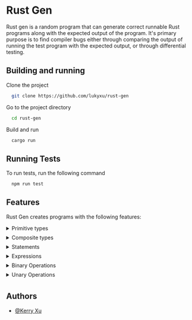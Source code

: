 <style>
summary{
    padding-bottom: 8px
}
</style>

# Rust Gen

Rust gen is a random program that can generate correct runnable Rust programs along with the expected output of the program. It's primary purpose is to find compiler bugs either through comparing the output of running the test program with the expected output, or through differential testing.


## Building and running

Clone the project

```bash
  git clone https://github.com/lukyxu/rust-gen
```

Go to the project directory

```bash
  cd rust-gen
```

Build and run

```bash
  cargo run
```
## Running Tests

To run tests, run the following command

```bash
  npm run test
```

## Features

Rust Gen creates programs with the following features:

<details><summary>Primitive types</summary>

| Feature      | Status |
| -----------  | -------|
| Int (all)    | 🟢    |
| UInt (all)   | 🟢    |
| Bool         | 🟢    |
| Char         | 🔴    |
| String       | 🔴    |
| Float        | 🔴    |

</details>

<details><summary>Composite types</summary>

| Feature      | Status |
| -----------  | -------|
| Tuple        | 🟡    |
| Array        | 🟡    |
| Box          | 🔴    |
| Pointer      | 🔴    |
| Enum         | 🔴    |
| Struct       | 🔴    |

</details>

<details><summary>Statements</summary>

| Feature              | Status |
| -------------------- | -------|
| Local Declaration    | 🟢    |
| Local Initialization | 🔴    |
| Expression           | 🟢    |
| Semicolon            | 🟢    |
| Item                 | 🔴    |

</details>

<details><summary>Expressions</summary>

| Feature               | Status |
| ----------------------| -------|
| Literal               | 🟢    |
| Binary                | 🟡    |
| Unary                 | 🟡    |
| Cast                  | 🟡    |
| If                    | 🟢    |
| Block                 | 🟢    |
| Ident                 | 🟢    |
| Tuple                 | 🟢    |
| Assign                | 🟢    |
| Call (Function)       | 🔴    |
| Call (Method)         | 🔴    |
| Type (Ascription)     | 🔴    |
| While                 | 🔴    |
| For Loop              | 🔴    |
| Loop                  | 🔴    |
| Match                 | 🔴    |
| Field                 | 🔴    |
| Index                 | 🔴    |
| Address Of            | 🔴    |
| Repeat (Array)        | 🔴    |
| Struct                | 🔴    |

</details>

<details><summary>Binary Operations</summary>

| Feature     | Status |
| ----------- | -------|
| Add         | 🟢    |
| Sub         | 🟢    |
| Mul         | 🟢    |
| Div         | 🟢    |
| Rem         | 🟢    |
| And         | 🟢    |
| Or          | 🟢    |
| BitXor      | 🔴    |
| BitAnd      | 🔴    |
| BitOr       | 🔴    |
| Shl         | 🔴    |
| Shr         | 🔴    |
| Eq          | 🔴    |
| Lq          | 🔴    |
| Ne          | 🔴    |
| Ge          | 🔴    |
| Gt          | 🔴    |

</details>

<details><summary>Unary Operations</summary>

| Feature     | Status |
| ----------- | -------|
| Deref       | 🔴    |
| Not         | 🟢    |
| Neg         | 🟢    |

</details>


## Authors
- [@Kerry Xu](https://www.github.com/lukyxu)

